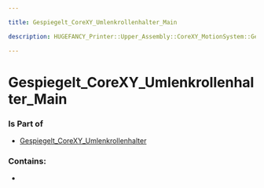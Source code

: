 ```yaml
---

title: Gespiegelt_CoreXY_Umlenkrollenhalter_Main

description: HUGEFANCY_Printer::Upper_Assembly::CoreXY_MotionSystem::Gespiegelt_CoreXY_Umlenkrollenhalter::Gespiegelt_CoreXY_Umlenkrollenhalter_Main

---
```

# Gespiegelt_CoreXY_Umlenkrollenhalter_Main
<script>
    var geoarray = '{"Gespiegelt_CoreXY_Umlenkrollenhalter_Main": {}}';
</script>
<script>
    var basepath = '/assets/HUGEFANCY_Printer/Upper_Assembly/CoreXY_MotionSystem/Gespiegelt_CoreXY_Umlenkrollenhalter/';
</script>
<link rel="stylesheet" href="/css/container.css">

<div id="container"></div>

<!-- these are the required scripts for the three.js scene -->
<script src="/lib/three.min.js"></script>
<script src="/lib/OrbitControls.js"></script>
<script src="/lib/RectAreaLightUniformsLib.js"></script>
<!-- this is your app's lib file -->
<script src="/lib/triceratops_app.js"></script>
### Is Part of
- [Gespiegelt_CoreXY_Umlenkrollenhalter](../Gespiegelt_CoreXY_Umlenkrollenhalter)  

### Contains:
- [](./Gespiegelt_CoreXY_Umlenkrollenhalter_Main/)

